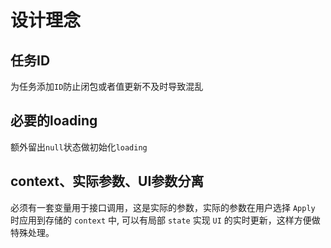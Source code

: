 # 设计理念

## 任务ID

为任务添加`ID`防止闭包或者值更新不及时导致混乱



## 必要的loading

额外留出`null`状态做初始化`loading`



## context、实际参数、UI参数分离

必须有一套变量用于接口调用，这是实际的参数，实际的参数在用户选择 `Apply` 时应用到存储的 `context` 中, 可以有局部 `state` 实现 `UI` 的实时更新，这样方便做特殊处理。